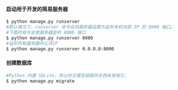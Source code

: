 #### 启动用于开发的简易服务器
```bash
$ python manage.py runserver
#默认情况下，runserver 命令会将服务器设置为监听本机内部 IP 的 8000 端口。
#下面的命令会使服务器监听 8080 端口
$ python manage.py runserver 8080
#监听所有服务器的公开IP
$ python manage.py runserver 0.0.0.0:8000
```
#### 创建数据库
```bash
#Python 内置 SQLite，所以你无需安装额外东西来使用它。
$ python manage.py migrate
```